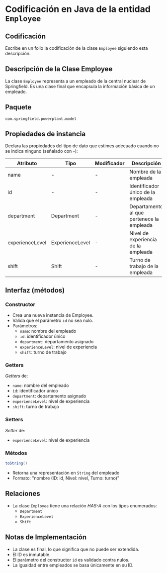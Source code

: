 # Codificación en Java de la entidad `Employee`

## Codificación

Escribe en un folio la codificación de la clase `Employee` siguiendo esta descripción.

## Descripción de la Clase Employee

La clase `Employee` representa a un empleado de la central nuclear de Springfield. Es una clase final que encapsula la información básica de un empleado.

## Paquete

`com.springfield.powerplant.model`

## Propiedades de instancia

Declara las propiedades del tipo de dato que estimes adecuado cuando no se indica ninguno (señalado con -):

| Atributo | Tipo | Modificador | Descripción |
|----------|------|-------------|-------------|
| name | - | - | Nombre de la empleada |
| id | - | - | Identificador único de la empleada |
| department | Department | - | Departamento al que pertenece la empleada |
| experienceLevel | ExperienceLevel | - | Nivel de experiencia de la empleada |
| shift | Shift | - | Turno de trabajo de la empleada |

## Interfaz (métodos)

### Constructor

- Crea una nueva instancia de Employee.
- Valida que el parámetro `id` no sea nulo.
- Parámetros:
  - `name`: nombre del empleado
  - `id`: identificador único
  - `department`: departamento asignado
  - `experienceLevel`: nivel de experiencia
  - `shift`: turno de trabajo

### Getters

_Getters_ de:

- `name`: nombre del empleado
- `id`: identificador único
- `department`: departamento asignado
- `experienceLevel`: nivel de experiencia
- `shift`: turno de trabajo

### Setters

_Setter_ de:

- `experienceLevel`: nivel de experiencia

### Métodos

```java
toString()
```
- Retorna una representación en `String` del empleado
- Formato: "nombre (ID: id, Nivel: nivel, Turno: turno)"

## Relaciones

- La clase `Employee` tiene una relación _HAS-A_ con los tipos enumerados:
  - `Department`
  - `ExperienceLevel`
  - `Shift`

## Notas de Implementación

- La clase es final, lo que significa que no puede ser extendida.
- El ID es inmutable.
- El parámetro del constructor `id` es validado contra nulos.
- La igualdad entre empleados se basa únicamente en su ID. 